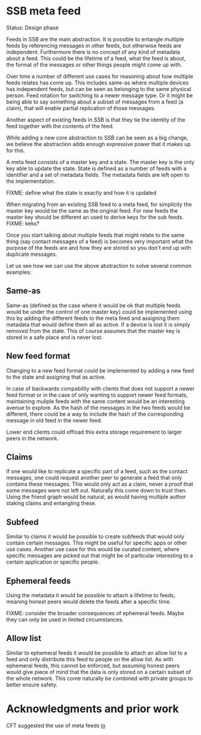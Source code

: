 # SSB meta feed

Status: Design phase

Feeds in SSB are the main abstraction. It is possible to entangle
multiple feeds by referencing messages in other feeds, but otherwise
feeds are independent. Furthermore there is no concept of any kind of
metadata about a feed. This could be the lifetime of a feed, what the
feed is about, the format of the messages or other things people might
come up with.

Over time a number of different use cases for reasoning about how
multiple feeds relates has come up. This includes same-as where
multiple devices has independent feeds, but can be seen as belonging
to the same physical person. Feed rotation for switching to a newer
message type. Or it might be being able to say something about a
subset of messages from a feed (a claim), that will enable partial
replication of those messages.

Another aspect of existing feeds in SSB is that they tie the identity
of the feed together with the contents of the feed.

While adding a new core abstraction to SSB can be seen as a big
change, we believe the abstraction adds enough expressive power that
it makes up for this.

A meta feed consists of a master key and a state. The master key is
the only key able to update the state. State is defined as a number of
feeds with a identifier and a set of metadata fields. The metadata
fields are left open to the implementation.

FIXME: define what the state is exactly and how it is updated

When migrating from an existing SSB feed to a meta feed, for
simplicity the master key would be the same as the original feed. For
new feeds the master key should be different an used to derive keys
for the sub feeds. FIXME: keks?

Once you start talking about multiple feeds that might relate to the
same thing (say contact messages of a feed) is becomes very important
what the purpose of the feeds are and how they are stored so you don't
end up with duplicate messages.

Let us see how we can use the above abstraction to solve several
common examples:

## Same-as

Same-as (defined as the case where it would be ok that multiple feeds
would be under the control of one master key) could be implemented
using this by adding the different feeds to the meta feed and
assigning them metadata that would define them all as active. If a
device is lost it is simply removed from the state. This of course
assumes that the master key is stored in a safe place and is never
lost.

## New feed format

Changing to a new feed format could be implemented by adding a new
feed to the state and assigning that as active. 

In case of backwards compability with clients that does not support a
newer feed format or in the case of only wanting to support newer feed
formats, maintaining muliple feeds with the same content would be an
interesting avenue to explore. As the hash of the messages in the two
feeds would be different, there could be a way to include the hash of
the corresponding message in old feed in the newer feed.

Lower end clients could offload this extra storage requirement to
larger peers in the network.

## Claims

If one would like to replicate a specific part of a feed, such as the
contact messages, one could request another peer to generate a feed
that only contains these messages. This would only act as a claim,
never a proof that some messages were not left out. Naturally this
come down to trust then. Using the friend graph would be natural, as
would having multiple author staking claims and entangling these.

## Subfeed

Similar to claims it would be possible to create subfeeds that would
only contain certain messages. This might be useful for specific apps
or other use cases. Another use case for this would be curated
content, where specific messages are picked out that might be of
particular interesting to a certain application or specific people.

## Ephemeral feeds

Using the metadata it would be possible to attach a lifetime to feeds,
meaning honest peers would delete the feeds after a specific time.

FIXME: consider the broader consequences of ephemeral feeds. Maybe
they can only be used in limited circumstances.

## Allow list

Similar to ephemeral feeds it would be possible to attach an allow
list to a feed and only distribute this feed to people on the allow
list. As with ephemeral feeds, this cannot be enforced, but assuming
honest peers would give piece of mind that the data is only stored on
a certain subset of the whole network. This come naturally be combined
with private groups to better ensure safety.

# Acknowledgments and prior work

CFT suggested the use of meta feeds
[in](https://github.com/arj03/ssb-observables/issues/1)
